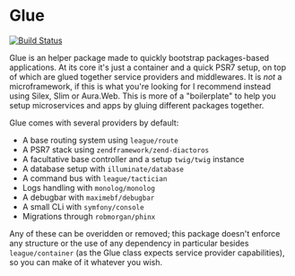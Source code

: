 # Glue
[![Build Status](https://travis-ci.org/madewithlove/glue.svg)](https://travis-ci.org/madewithlove/glue)

Glue is an helper package made to quickly bootstrap packages-based applications. At its core it's just a container and a quick PSR7 setup, on top of which are glued together service providers and middlewares.
It is _not_ a microframework, if this is what you're looking for I recommend instead using Silex, Slim or Aura.Web. This is more of a "boilerplate" to help you setup microservices and apps by gluing different packages together.

Glue comes with several providers by default:
- A base routing system using `league/route`
- A PSR7 stack using `zendframework/zend-diactoros`
- A facultative base controller and a setup `twig/twig` instance
- A database setup with `illuminate/database`
- A command bus with `league/tactician`
- Logs handling with `monolog/monolog`
- A debugbar with `maximebf/debugbar`
- A small CLi with `symfony/console`
- Migrations through `robmorgan/phinx`

Any of these can be overidden or removed; this package doesn't enforce any structure or the use of any dependency in particular besides `league/container` (as the Glue class expects service provider capabilities), so you can make of it whatever you wish.
